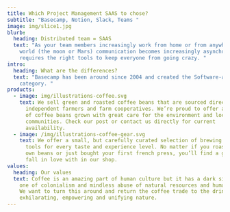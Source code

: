 ```yaml
---
title: Which Project Management SAAS to chose?
subtitle: "Basecamp, Notion, Slack, Teams "
image: img/slice1.jpg
blurb:
  heading: Distributed team = SAAS
  text: "As your team members increasingly work from home or from anywhere in the
    world (the moon or Mars) communication becomes increasingly asynchronous and
    requires the right tools to keep everyone from going crazy. "
intro:
  heading: What are the differences?
  text: "Basecamp has been around since 2004 and created the Software-as-a-Service
    category. "
products:
  - image: img/illustrations-coffee.svg
    text: We sell green and roasted coffee beans that are sourced directly from
      independent farmers and farm cooperatives. We’re proud to offer a variety
      of coffee beans grown with great care for the environment and local
      communities. Check our post or contact us directly for current
      availability.
  - image: /img/illustrations-coffee-gear.svg
    text: We offer a small, but carefully curated selection of brewing gear and
      tools for every taste and experience level. No matter if you roast your
      own beans or just bought your first french press, you’ll find a gadget to
      fall in love with in our shop.
values:
  heading: Our values
  text: Coffee is an amazing part of human culture but it has a dark side too –
    one of colonialism and mindless abuse of natural resources and human lives.
    We want to turn this around and return the coffee trade to the drink’s
    exhilarating, empowering and unifying nature.
---
```

